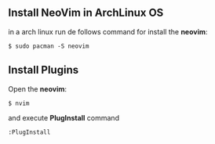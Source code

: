 ## Install NeoVim in ArchLinux OS

in a arch linux run de follows command for install the **neovim**:

```shell
$ sudo pacman -S neovim
```

## Install Plugins

Open the **neovim**:

```shell
$ nvim
```

and execute **PlugInstall** command

```shell
:PlugInstall
```


